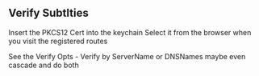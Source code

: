 
## Verify Subtlties

Insert the PKCS12 Cert into the keychain
Select it from the browser when you visit the registered routes

See the Verify Opts - Verify by ServerName or DNSNames
maybe even cascade and do both
